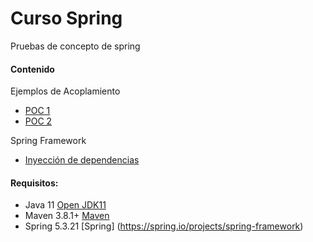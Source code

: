 # Curso Spring
Pruebas de concepto de spring

#### Contenido

Ejemplos de Acoplamiento
- [POC 1](01-acoplamiento/poc)
- [POC 2](01-acoplamiento/poc2)

Spring Framework
- [Inyección de dependencias](02-spring/poc3)

#### Requisitos:
- Java 11 [Open JDK11](https://jdk.java.net/java-se-ri/11)
- Maven 3.8.1+ [Maven](https://maven.apache.org/download.cgi)
- Spring 5.3.21 [Spring] (https://spring.io/projects/spring-framework)